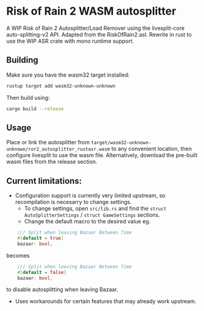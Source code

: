 # Risk of Rain 2 WASM autosplitter

A WIP Risk of Rain 2 Autosplitter/Load Remover using the livesplit-core
auto-splitting-v2 API. Adapted from the RiskOfRain2.asl. Rewrite in rust to use
the WIP ASR crate with mono runtime support.

## Building

Make sure you have the wasm32 target installed:
```sh
rustup target add wasm32-unknown-unknown
```

Then build using:
```sh
cargo build --release
```

## Usage

Place or link the autosplitter from `target/wasm32-unknown-unknown/ror2_autosplitter_rustasr.wasm` to any convenient location, then configure livesplit to use the wasm file.
Alternatively, download the pre-built wasm files from the release section.

## Current limitations:
 - Configuration support is currently very limited upstream, so recompilation is necesarry to change settings.
    - To change settings, open `src/lib.rs` and find the `struct AutoSplitterSettings` / `struct GameSettings` sections.
    - Change the default macro to the desired value eg.
```rust
    /// Split when leaving Bazaar Between Time
    #[default = true]
    bazaar: bool,
```
becomes
```rust
    /// Split when leaving Bazaar Between Time
    #[default = false]
    bazaar: bool,
```
to disable autosplitting when leaving Bazaar.
 - Uses workarounds for certain features that may already work upstream.

